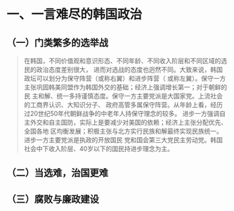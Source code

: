 # 一、一言难尽的韩国政治

## （一）门类繁多的选举战

> 在韩国，不同价值观和意识形态、不同年龄、不同收入阶层和不同区域的选民的政治态度差别很大，
进而对选战的态度也迥然不同。大致来说，韩国政坛可以划分为保守阵营（或称右翼）和进步阵营（
或称左翼）。保守一方主张巩固韩美同盟作为韩国外交的基础；经济上强调增长第一；对于朝鲜的民
主和解、统一多持谨慎态度。保守一方主要党派是大国家党。上流社会的工商界认识、大知识分子、
政府高管多属保守阵营。从年龄上看，经历过20世纪50年代朝鲜战争的中老年人持保守理念的较多。
进步一方强调自主外交和自主国防，实际上是要减少对美国的依赖；经济上主张分配优先、全国各地
区均衡发展；积极主张与北方实行民族和解最终实现民族统一。进步一方主要党派是执政的开放国民
党和国会第三大党民主劳动党。韩国社会中下收入阶层、40岁以下的国民持进步理念为主。

## （二）当选难，治国更难

## （三）腐败与廉政建设

